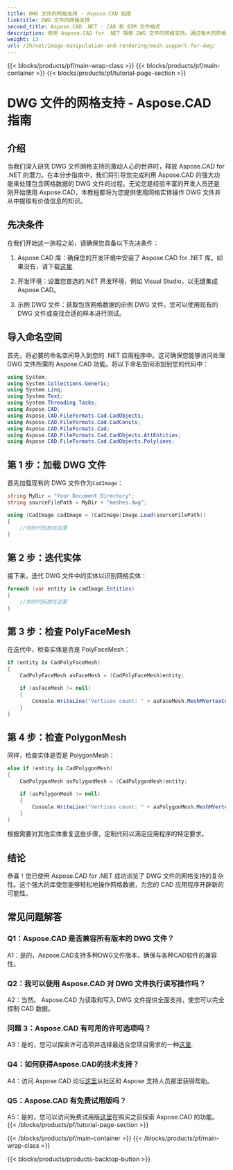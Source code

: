 ```yaml
---
title: DWG 文件的网格支持 - Aspose.CAD 指南
linktitle: DWG 文件的网格支持
second_title: Aspose.CAD .NET - CAD 和 BIM 文件格式
description: 使用 Aspose.CAD for .NET 探索 DWG 文件的网格支持。通过强大的网格操作功能增强您的 CAD 应用程序。
weight: 13
url: /zh/net/image-manipulation-and-rendering/mesh-support-for-dwg/
---
```


{{< blocks/products/pf/main-wrap-class >}}
{{< blocks/products/pf/main-container >}}
{{< blocks/products/pf/tutorial-page-section >}}

# DWG 文件的网格支持 - Aspose.CAD 指南

## 介绍

当我们深入研究 DWG 文件网格支持的激动人心的世界时，释放 Aspose.CAD for .NET 的潜力。在本分步指南中，我们将引导您完成利用 Aspose.CAD 的强大功能来处理包含网格数据的 DWG 文件的过程。无论您是经验丰富的开发人员还是刚开始使用 Aspose.CAD，本教程都将为您提供使用网格实体操作 DWG 文件并从中提取有价值信息的知识。

## 先决条件

在我们开始这一旅程之前，请确保您具备以下先决条件：

1.  Aspose.CAD 库：确保您的开发环境中安装了 Aspose.CAD for .NET 库。如果没有，请下载[这里](https://releases.aspose.com/cad/net/).

2. 开发环境：设置您首选的.NET 开发环境，例如 Visual Studio，以无缝集成 Aspose.CAD。

3. 示例 DWG 文件：获取包含网格数据的示例 DWG 文件。您可以使用现有的 DWG 文件或查找合适的样本进行测试。

## 导入命名空间

首先，将必要的命名空间导入到您的 .NET 应用程序中。这可确保您能够访问处理 DWG 文件所需的 Aspose.CAD 功能。将以下命名空间添加到您的代码中：

```csharp
using System;
using System.Collections.Generic;
using System.Linq;
using System.Text;
using System.Threading.Tasks;
using Aspose.CAD;
using Aspose.CAD.FileFormats.Cad.CadObjects;
using Aspose.CAD.FileFormats.Cad.CadConsts;
using Aspose.CAD.FileFormats.Cad;
using Aspose.CAD.FileFormats.Cad.CadObjects.AttEntities;
using Aspose.CAD.FileFormats.Cad.CadObjects.Polylines;
```

## 第 1 步：加载 DWG 文件

首先加载现有的 DWG 文件作为`CadImage`：

```csharp
string MyDir = "Your Document Directory";
string sourceFilePath = MyDir + "meshes.dwg";

using (CadImage cadImage = (CadImage)Image.Load(sourceFilePath))
{
    //你的代码放在这里
}
```

## 第 2 步：迭代实体

接下来，迭代 DWG 文件中的实体以识别网格实体：

```csharp
foreach (var entity in cadImage.Entities)
{
    //你的代码放在这里
}
```

## 第 3 步：检查 PolyFaceMesh

在迭代中，检查实体是否是 PolyFaceMesh：

```csharp
if (entity is CadPolyFaceMesh)
{
    CadPolyFaceMesh asFaceMesh = (CadPolyFaceMesh)entity;

    if (asFaceMesh != null)
    {
        Console.WriteLine("Vertices count: " + asFaceMesh.MeshMVertexCount);
    }
}
```

## 第 4 步：检查 PolygonMesh

同样，检查实体是否是 PolygonMesh：

```csharp
else if (entity is CadPolygonMesh)
{
    CadPolygonMesh asPolygonMesh = (CadPolygonMesh)entity;

    if (asPolygonMesh != null)
    {
        Console.WriteLine("Vertices count: " + asPolygonMesh.MeshMVertexCount);
    }
}
```

根据需要对其他实体重复这些步骤，定制代码以满足应用程序的特定要求。

## 结论

恭喜！您已使用 Aspose.CAD for .NET 成功浏览了 DWG 文件的网格支持的复杂性。这个强大的库使您能够轻松地操作网格数据，为您的 CAD 应用程序开辟新的可能性。

## 常见问题解答

### Q1：Aspose.CAD 是否兼容所有版本的 DWG 文件？

A1：是的，Aspose.CAD支持多种DWG文件版本，确保与各种CAD软件的兼容性。

### Q2：我可以使用 Aspose.CAD 对 DWG 文件执行读写操作吗？

A2：当然。 Aspose.CAD 为读取和写入 DWG 文件提供全面支持，使您可以完全控制 CAD 数据。

### 问题 3：Aspose.CAD 有可用的许可选项吗？

 A3：是的，您可以探索许可选项并选择最适合您项目需求的一种[这里](https://purchase.aspose.com/buy).

### Q4：如何获得Aspose.CAD的技术支持？

 A4：访问 Aspose.CAD 论坛[这里](https://forum.aspose.com/c/cad/19)从社区和 Aspose 支持人员那里获得帮助。

### Q5：Aspose.CAD 有免费试用版吗？

 A5：是的，您可以访问免费试用版[这里](https://releases.aspose.com/)在购买之前探索 Aspose.CAD 的功能。
{{< /blocks/products/pf/tutorial-page-section >}}

{{< /blocks/products/pf/main-container >}}
{{< /blocks/products/pf/main-wrap-class >}}

{{< blocks/products/products-backtop-button >}}

